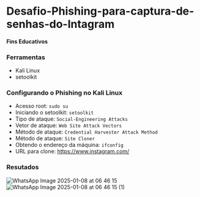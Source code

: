 # Desafio-Phishing-para-captura-de-senhas-do-Intagram
#### Fins Educativos

### Ferramentas

- Kali Linux
- setoolkit

### Configurando o Phishing no Kali Linux

- Acesso root: ``` sudo su ```
- Iniciando o setoolkit: ``` setoolkit ```
- Tipo de ataque: ``` Social-Engineering Attacks ```
- Vetor de ataque: ``` Web Site Attack Vectors ```
- Método de ataque: ```Credential Harvester Attack Method ```
- Método de ataque: ``` Site Cloner ```
- Obtendo o endereço da máquina: ``` ifconfig ```
- URL para clone: https://www.instagram.com/

### Resutados
![WhatsApp Image 2025-01-08 at 06 46 15](https://github.com/user-attachments/assets/b9481541-9f6a-4cab-988c-197a9432bfe7)
![WhatsApp Image 2025-01-08 at 06 46 15 (1)](https://github.com/user-attachments/assets/5fbaa423-7a3d-4c72-ab98-459ef22df393)

